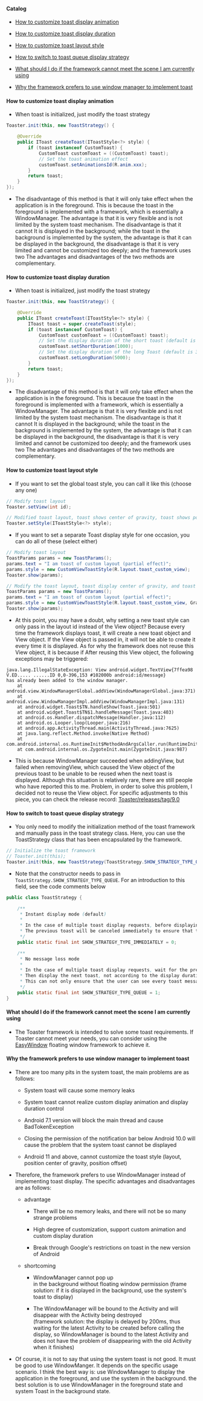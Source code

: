 #### Catalog

* [How to customize toast display animation](#how-to-customize-toast-display-animation)

* [How to customize toast display duration](#how-to-customize-toast-display-duration)

* [How to customize toast layout style](#how-to-customize-toast-layout-style)

* [How to switch to toast queue display strategy](#how-to-switch-to-toast-queue-display-strategy)

* [What should I do if the framework cannot meet the scene I am currently using](#what-should-i-do-if-the-framework-cannot-meet-the-scene-i-am-currently-using)

* [Why the framework prefers to use window manager to implement toast](#why-the-framework-prefers-to-use-window-manager-to-implement-toast)

#### How to customize toast display animation

* When toast is initialized, just modify the toast strategy

```java
Toaster.init(this, new ToastStrategy() {

    @Override
    public IToast createToast(IToastStyle<?> style) {
        if (toast instanceof CustomToast) {
            CustomToast customToast = ((CustomToast) toast);
            // Set the toast animation effect
            customToast.setAnimationsId(R.anim.xxx);
        }
        return toast;
    }
});
```

* The disadvantage of this method is that it will only take effect when the application is in the foreground. This is because the toast in the foreground is implemented with a framework, which is essentially a WindowManager. The advantage is that it is very flexible and is not limited by the system toast mechanism. The disadvantage is that it cannot It is displayed in the background; while the toast in the background is implemented by the system, the advantage is that it can be displayed in the background, the disadvantage is that it is very limited and cannot be customized too deeply; and the framework uses two The advantages and disadvantages of the two methods are complementary.

#### How to customize toast display duration

* When toast is initialized, just modify the toast strategy

```java
Toaster.init(this, new ToastStrategy() {

    @Override
    public IToast createToast(IToastStyle<?> style) {
        IToast toast = super.createToast(style);
        if (toast instanceof CustomToast) {
            CustomToast customToast = ((CustomToast) toast);
            // Set the display duration of the short toast (default is 2000 milliseconds)
            customToast.setShortDuration(1000);
            // Set the display duration of the long Toast (default is 3500 milliseconds)
            customToast.setLongDuration(5000);
        }
        return toast;
    }
});
```

* The disadvantage of this method is that it will only take effect when the application is in the foreground. This is because the toast in the foreground is implemented with a framework, which is essentially a WindowManager. The advantage is that it is very flexible and is not limited by the system toast mechanism. The disadvantage is that it cannot It is displayed in the background; while the toast in the background is implemented by the system, the advantage is that it can be displayed in the background, the disadvantage is that it is very limited and cannot be customized too deeply; and the framework uses two The advantages and disadvantages of the two methods are complementary.

#### How to customize toast layout style

* If you want to set the global toast style, you can call it like this (choose any one)

```java
// Modify toast layout
Toaster.setView(int id);
```

```java
// Modified toast layout, toast shows center of gravity, toast shows position offset
Toaster.setStyle(IToastStyle<?> style);
```

* If you want to set a separate Toast display style for one occasion, you can do all of these (select either)

```java
// Modify toast layout
ToastParams params = new ToastParams();
params.text = "I am toast of custom layout (partial effect)";
params.style = new CustomViewToastStyle(R.layout.toast_custom_view);
Toaster.show(params);
```

```java
// Modify the toast layout, toast display center of gravity, and toast display position offset
ToastParams params = new ToastParams();
params.text = "I am toast of custom layout (partial effect)";
params.style = new CustomViewToastStyle(R.layout.toast_custom_view, Gravity.CENTER, 10, 20);
Toaster.show(params);
```

* At this point, you may have a doubt, why setting a new toast style can only pass in the layout id instead of the View object? Because every time the framework displays toast, it will create a new toast object and View object. If the View object is passed in, it will not be able to create it every time it is displayed. As for why the framework does not reuse this View object, it is because if After reusing this View object, the following exceptions may be triggered:

```text
java.lang.IllegalStateException: View android.widget.TextView{7ffea98 V.ED..... ......ID 0,0-396,153 #102000b android:id/message} 
has already been added to the window manager.
    at android.view.WindowManagerGlobal.addView(WindowManagerGlobal.java:371)
    at android.view.WindowManagerImpl.addView(WindowManagerImpl.java:131)
    at android.widget.Toast$TN.handleShow(Toast.java:501)
    at android.widget.Toast$TN$1.handleMessage(Toast.java:403)
    at android.os.Handler.dispatchMessage(Handler.java:112)
    at android.os.Looper.loop(Looper.java:216)
    at android.app.ActivityThread.main(ActivityThread.java:7625)
    at java.lang.reflect.Method.invoke(Native Method)
    at com.android.internal.os.RuntimeInit$MethodAndArgsCaller.run(RuntimeInit.java:524)
    at com.android.internal.os.ZygoteInit.main(ZygoteInit.java:987)
```

* This is because WindowManager succeeded when addingView, but failed when removingView, which caused the View object of the previous toast to be unable to be reused when the next toast is displayed. Although this situation is relatively rare, there are still people who have reported this to me. Problem, in order to solve this problem, I decided not to reuse the View object. For specific adjustments to this piece, you can check the release record: [Toaster/releases/tag/9.0](https://github.com/getActivity/Toaster/releases/tag/9.0)

#### How to switch to toast queue display strategy

* You only need to modify the initialization method of the toast framework and manually pass in the toast strategy class. Here, you can use the ToastStrategy class that has been encapsulated by the framework.

```java
// Initialize the toast framework
// Toaster.init(this);
Toaster.init(this, new ToastStrategy(ToastStrategy.SHOW_STRATEGY_TYPE_QUEUE));
```

* Note that the constructor needs to pass in `ToastStrategy.SHOW_STRATEGY_TYPE_QUEUE`. For an introduction to this field, see the code comments below

```java
public class ToastStrategy {

    /**
     * Instant display mode (default)
     *
     * In the case of multiple toast display requests, before displaying the next toast
     * The previous toast will be canceled immediately to ensure that the currently displayed toast message is up to date
     */
    public static final int SHOW_STRATEGY_TYPE_IMMEDIATELY = 0;

    /**
     * No message loss mode
     *
     * In the case of multiple toast display requests, wait for the previous toast to be displayed for 1 second or 1.5 seconds
     * Then display the next toast, not according to the display duration of the toast, because the waiting time will be very long
     * This can not only ensure that the user can see every toast message, but also ensure that the user will not wait too long
     */
    public static final int SHOW_STRATEGY_TYPE_QUEUE = 1;
}
```

#### What should I do if the framework cannot meet the scene I am currently using

* The Toaster framework is intended to solve some toast requirements. If Toaster cannot meet your needs, you can consider using the [EasyWindow](https://github.com/getActivity/EasyWindow) floating window framework to achieve it.

#### Why the framework prefers to use window manager to implement toast

* There are too many pits in the system toast, the main problems are as follows:

    * System toast will cause some memory leaks

    * System toast cannot realize custom display animation and display duration control

    * Android 7.1 version will block the main thread and cause BadTokenException

    * Closing the permission of the notification bar below Android 10.0 will cause the problem that the system toast cannot be displayed

    * Android 11 and above, cannot customize the toast style (layout, position center of gravity, position offset)

* Therefore, the framework prefers to use WindowManager instead of implementing toast display. The specific advantages and disadvantages are as follows:

    * advantage

        * There will be no memory leaks, and there will not be so many strange problems

        * High degree of customization, support custom animation and custom display duration

        * Break through Google's restrictions on toast in the new version of Android

    * shortcoming

        *  WindowManager cannot pop up <br> in the background without floating window permission (frame solution: if it is displayed in the background, use the system's toast to display)

       *  The WindowManager will be bound to the Activity and will disappear with the Activity being destroyed <br> (framework solution: the display is delayed by 200ms, thus waiting for the latest Activity to be created before calling the display, so WindowManager is bound to the latest Activity and does not have the problem of disappearing with the old Activity when it finishes)

* Of course, it is not to say that using the system toast is not good. It must be good to use WindowManger. It depends on the specific usage scenario. I think the best way is: use WindowManager to display the application in the foreground, and use the system in the background. the best solution is to use WindowManager in the foreground state and system Toast in the background state.
